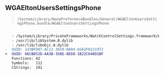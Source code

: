 ## WGAEltonUsersSettingsPhone

> `/System/Library/NanoPreferenceBundles/General/WGAEltonUsersSettingsPhone.bundle/WGAEltonUsersSettingsPhone`

```diff

   - /System/Library/PrivateFrameworks/WatchControlSettings.framework/WatchControlSettings
   - /usr/lib/libSystem.B.dylib
   - /usr/lib/libobjc.A.dylib
-  UUID: 143BFD87-AC12-3650-BA04-A5A2F0231972
+  UUID: 66CB852D-AA3B-358E-8E68-1B22C640D1BF
   Functions: 42
   Symbols:   111
   CStrings:  191

```
